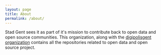 ```yaml
---
layout: page
title: About
permalink: /about/
---
```


Stad Gent sees it as part of it's mission to contribute back to open data and open source communities. This organization, along with the [digipolisgent organization](https://github.com/digipolisgent) contains all the repositories related to open data and open source project.
